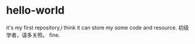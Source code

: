 # hello-world
it's my first repository,i think it can store my some code and resource.
初级学者，请多关照。
fine.
